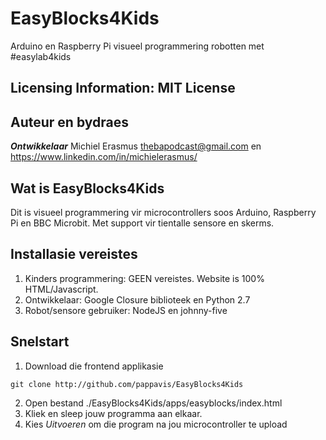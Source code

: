 # EasyBlocks4Kids
Arduino en Raspberry Pi visueel programmering robotten met #easylab4kids

Licensing Information: **MIT License**
---

Auteur en bydraes
---

***Ontwikkelaar*** Michiel Erasmus  thebapodcast@gmail.com  en  https://www.linkedin.com/in/michielerasmus/

Wat is EasyBlocks4Kids
---
Dit is visueel programmering vir microcontrollers soos Arduino, Raspberry Pi en BBC Microbit. Met support vir tientalle sensore en skerms.

Installasie vereistes
---
1. Kinders programmering: GEEN vereistes. Website is 100% HTML/Javascript.
2. Ontwikkelaar: Google Closure biblioteek en Python 2.7
3. Robot/sensore gebruiker: NodeJS en johnny-five


Snelstart
---
1. Download die frontend applikasie
```
git clone http://github.com/pappavis/EasyBlocks4Kids
```
2. Open bestand ./EasyBlocks4Kids/apps/easyblocks/index.html
3. Kliek en sleep jouw programma aan elkaar.
4. Kies *Uitvoeren* om die program na jou microcontroller te upload

